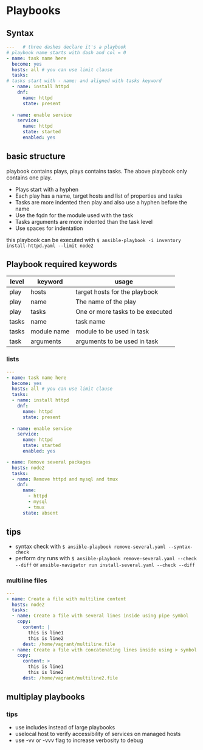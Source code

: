 # Playbooks
## Syntax
```yaml
---   # three dashes declare it's a playbook
# playbook name starts with dash and col = 0
- name: task name here  
  become: yes
  hosts: all # you can use limit clause
  tasks:
# tasks start with - name: and aligned with tasks keyword
  - name: install httpd
    dnf:
      name: httpd
      state: present
  
  - name: enable service
    service:
      name: httpd
      state: started
      enabled: yes
```
## basic structure
playbook contains plays, plays contains tasks. The above playbook only contains one play.
* Plays start with a hyphen
* Each play has a name, target hosts and list of properties and tasks
* Tasks are more indented then play and also use a hyphen before the name
* Use the fqdn for the module used with the task
* Tasks arguments are more indented than the task level
* Use spaces for indentation

this playbook can be executed with
`$ ansible-playbook -i inventory install-httpd.yaml --limit node2`

## Playbook required keywords
| level | keyword | usage |
| ----- | ------- | ----- |
| play | hosts | target hosts for the playbook|
| play | name | The name of the play |
| play | tasks | One or more tasks to be executed |
| tasks | name | task name |
| tasks | module name | module to be used in task |
| task | arguments | arguments to be used in task |

### lists
```yaml
---
- name: task name here
  become: yes
  hosts: all # you can use limit clause
  tasks:
  - name: install httpd
    dnf:
      name: httpd
      state: present
  
  - name: enable service
    service:
      name: httpd
      state: started
      enabled: yes
```      
```yaml
- name: Remove several packages
  hosts: node2
  tasks:
  - name: Remove httpd and mysql and tmux
    dnf:
      name:
        - httpd
        - mysql
        - tmux
      state: absent
```
## tips
* syntax check with
`$ ansible-playbook remove-several.yaml --syntax-check`
* perform dry runs with
`$ ansible-playbook remove-several.yaml --check --diff`
or `ansible-navigator run install-several.yaml --check --diff`

### multiline files
```yaml
---
- name: Create a file with multiline content
  hosts: node2
  tasks:
  - name: Create a file with several lines inside using pipe symbol
    copy:
      content: |
        this is line1
        this is line2
      dest: /home/vagrant/multiline.file
  - name: Create a file with concatenating lines inside using > symbol
    copy:
      content: >
        this is line1
        this is line2
      dest: /home/vagrant/multiline2.file
```

## multiplay playbooks
### tips
* use includes instead of large playbooks
* uselocal host to verify accessibility of services on managed hosts
* use -vv or -vvv flag to increase verbosity to debug

